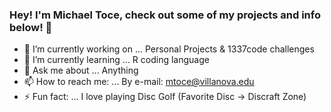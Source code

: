 ### Hey! I'm Michael Toce, check out some of my projects and info below! 👋

- 🔭 I’m currently working on ... Personal Projects & 1337code challenges
- 🌱 I’m currently learning ... R coding language
- 💬 Ask me about ... Anything
- 📫 How to reach me: ... By e-mail: mtoce@villanova.edu
- ⚡ Fun fact: ... I love playing Disc Golf (Favorite Disc -> Discraft Zone)
